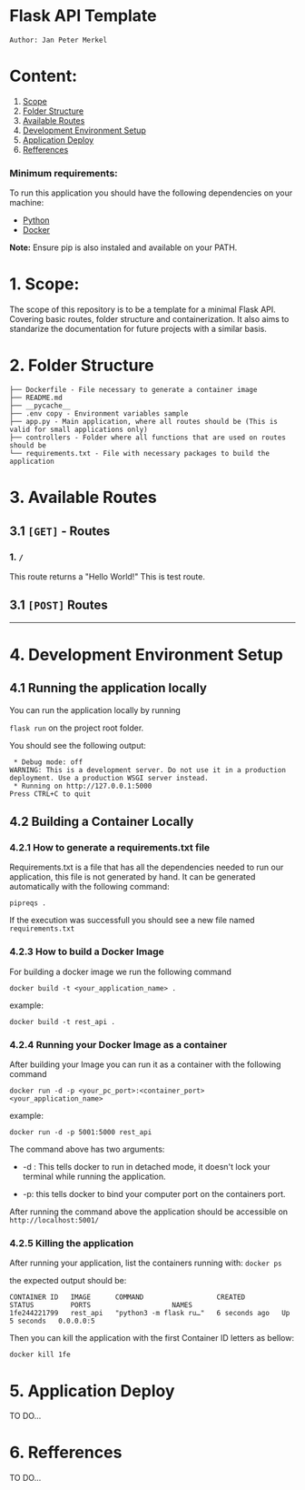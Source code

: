 # Flask API Template
`Author: Jan Peter Merkel `

# Content:
  1. [Scope](#1-scope)
  2. [Folder Structure](#2-folder-structure)
  3. [Available Routes](#3-available-routes)
  4. [Development Environment Setup](#4-development-environment-setup)
  5. [Application Deploy](#5-application-deploy)
  6. [Refferences](#6-refferences)

### Minimum requirements:
To run this application you should have the following dependencies on your machine:
 - [Python](https://www.python.org/downloads/)
 - [Docker](https://www.docker.com/products/docker-desktop/)

 **Note:** Ensure pip is also instaled and available on your PATH.



# 1. Scope:
The scope of this repository is to be a template for a minimal Flask API. Covering basic routes, folder structure and containerization.
It also aims to standarize the documentation for future projects with a similar basis.

# 2. Folder Structure

```
├── Dockerfile - File necessary to generate a container image
├── README.md
├── __pycache__
├── .env copy - Environment variables sample
├── app.py - Main application, where all routes should be (This is valid for small applications only)
├── controllers - Folder where all functions that are used on routes should be
└── requirements.txt - File with necessary packages to build the application
```


# 3. Available Routes

## 3.1 `[GET]` - Routes
### 1. `/`
This route returns a "Hello World!"
This is test route.

## 3.1 `[POST]` Routes
---

# 4. Development Environment Setup

## 4.1 Running the application locally
You can run the application locally by running

 `flask run` on the project root folder.

You should see the following output:

```
 * Debug mode: off
WARNING: This is a development server. Do not use it in a production deployment. Use a production WSGI server instead.
 * Running on http://127.0.0.1:5000
Press CTRL+C to quit
```
## 4.2 Building a Container Locally

### 4.2.1 How to generate a requirements.txt file
Requirements.txt is a file that has all the dependencies needed to run our application, this file is not generated by hand. It can be generated automatically with the following command:

`pipreqs .`

If the execution was successfull you should see a new file named `requirements.txt`

### 4.2.3 How to build a Docker Image
For building a docker image we run the following command

`docker build -t <your_application_name> .`

example:

`docker build -t rest_api .`

### 4.2.4 Running your Docker Image as a container
After building your Image you can run it as a container with the following command

`docker run -d -p <your_pc_port>:<container_port> <your_application_name>`

example:

`docker run -d -p 5001:5000 rest_api`

The command above has two arguments:

 - -d : This tells docker to run in detached mode, it doesn't lock your terminal while running the application.

 - -p: this tells docker to bind your computer port on the containers port.

 After running the command above the application should be accessible on `http://localhost:5001/`

### 4.2.5 Killing the application
After running your application, list the containers running with:
`docker ps`

the expected output should be:

```
CONTAINER ID   IMAGE      COMMAND                  CREATED         STATUS         PORTS                    NAMES
1fe244221799   rest_api   "python3 -m flask ru…"   6 seconds ago   Up 5 seconds   0.0.0.0:5
```

Then you can kill the application with the first Container ID letters as bellow:

`docker kill 1fe`





# 5. Application Deploy
TO DO...

# 6. Refferences
TO DO...

